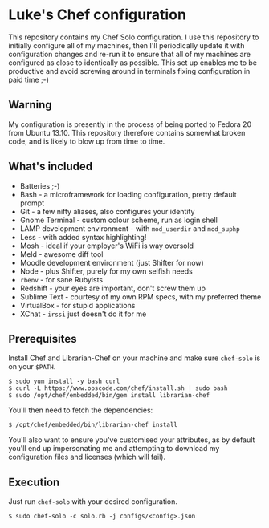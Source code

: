 Luke's Chef configuration
=========================

This repository contains my Chef Solo configuration. I use this repository to
initially configure all of my machines, then I'll periodically update it with
configuration changes and re-run it to ensure that all of my machines are
configured as close to identically as possible. This set up enables me to be
productive and avoid screwing around in terminals fixing configuration in paid
time ;-)

Warning
-------

My configuration is presently in the process of being ported to Fedora 20 from
Ubuntu 13.10. This repository therefore contains somewhat broken code, and is
likely to blow up from time to time.

What's included
---------------

* Batteries ;-)
* Bash - a microframework for loading configuration, pretty default prompt
* Git - a few nifty aliases, also configures your identity
* Gnome Terminal - custom colour scheme, run as login shell
* LAMP development environment - with ```mod_userdir``` and ```mod_suphp```
* Less - with added syntax highlighting!
* Mosh - ideal if your employer's WiFi is way oversold
* Meld - awesome diff tool
* Moodle development environment (just Shifter for now)
* Node - plus Shifter, purely for my own selfish needs
* ```rbenv``` - for sane Rubyists
* Redshift - your eyes are important, don't screw them up
* Sublime Text - courtesy of my own RPM specs, with my preferred theme
* VirtualBox - for stupid applications
* XChat - ```irssi``` just doesn't do it for me

Prerequisites
-------------

Install Chef and Librarian-Chef on your machine and make sure ```chef-solo```
is on your ```$PATH```.

    $ sudo yum install -y bash curl
    $ curl -L https://www.opscode.com/chef/install.sh | sudo bash
    $ sudo /opt/chef/embedded/bin/gem install librarian-chef

You'll then need to fetch the dependencies:

    $ /opt/chef/embedded/bin/librarian-chef install

You'll also want to ensure you've customised your attributes, as by default
you'll end up impersonating me and attempting to download my configuration files
and licenses (which will fail).

Execution
---------

Just run ```chef-solo``` with your desired configuration.

    $ sudo chef-solo -c solo.rb -j configs/<config>.json
